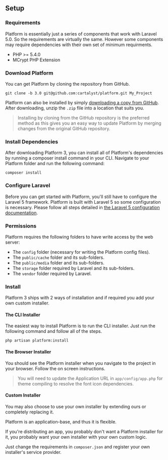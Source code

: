 ## Setup

### Requirements

Platform is essentially just a series of components that work with Laravel 5.0. So the requirements are virtually the same. However some components may require dependencies with their own set of minimum requirments.

- PHP >= 5.4.0
- MCrypt PHP Extension

### Download Platform

You can get Platform by cloning the repository from GitHub.

	git clone -b 3.0 git@github.com:cartalyst/platform.git My_Project

Platform can also be installed by simply [downloading a copy from GitHub](https://github.com/cartalyst/platform/archive/3.0.zip). After downloading, unzip the `.zip` file into a location that suits you.

> Installing by cloning from the GitHub repository is the preferred method as this gives you an easy way to update Platform by merging changes from the original GitHub repository.

### Install Dependencies

After downloading Platform 3, you can install all of Platform's dependencies by running a composer install command in your CLI. Navigate to your Platform folder and run the following command:

	composer install

### Configure Laravel

Before you can get started with Platform, you'll still have to configure the Laravel 5 framework. Platform is built with Laravel 5 so some configuration is necessary. Please follow all steps detailed in [the Laravel 5 configuration documentation](http://laravel.com/docs/installation#configuration).

### Permissions

Platform requires the following folders to have write access by the web server:

- The `config` folder (necessary for writing the Platform config files).
- The `public/cache` folder and its sub-folders.
- The `public/media` folder and its sub-folders.
- The `storage` folder required by Laravel and its sub-folders.
- The `vendor` folder required by Laravel.

### Install

Platform 3 ships with 2 ways of installation and if required you add your own custom installer.

#### The CLI Installer

The easiest way to install Platform is to run the CLI installer. Just run the following command and follow all of the steps.

	php artisan platform:install

#### The Browser Installer

You should see the Platform installer when you navigate to the project in your browser. Follow the on screen instructions.

> You will need to update the Application URL in `app/config/app.php` for theme compiling to resolve the font icon dependencies.

#### Custom Installer

You may also choose to use your own installer by extending ours or completely replacing it.

Platform is an application-base, and thus it is flexible.

If you're distributing an app, you probably don't want a Platform installer for it, you probably want your own installer with your own custom logic.

Just change the requirements in `composer.json` and register your own installer's service provider.
